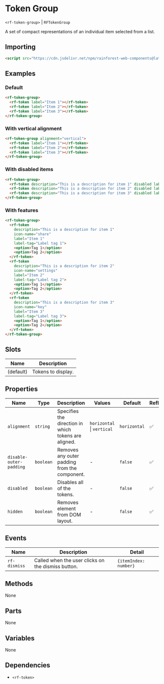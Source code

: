 # Token Group

`<rf-token-group>` | `RFTokenGroup`

A set of compact representations of an individual item selected from a list.

## Importing

``` html
<script src="https://cdn.jsdelivr.net/npm/rainforest-web-components@latest/components/token-group.js" type="module"></script>
```

## Examples

### Default

``` html
<rf-token-group>
  <rf-token label="Item 1"></rf-token>
  <rf-token label="Item 2"></rf-token>
  <rf-token label="Item 3"></rf-token>
</rf-token-group>
```

### With vertical alignment

``` html
<rf-token-group alignment="vertical">
  <rf-token label="Item 1"></rf-token>
  <rf-token label="Item 2"></rf-token>
  <rf-token label="Item 3"></rf-token>      
</rf-token-group>
```

### With disabled items

``` html
<rf-token-group>
  <rf-token description="This is a description for item 1" disabled label="Item 1"></rf-token>
  <rf-token description="This is a description for item 2" disabled label="Item 2"></rf-token>
  <rf-token description="This is a description for item 3" disabled label="Item 3"></rf-token>      
</rf-token-group>
```

### With features

``` html
<rf-token-group>
  <rf-token 
    description="This is a description for item 1" 
    icon-name="share"
    label="Item 1"
    label-tag="Label tag 1">
    <option>Tag 1</option>
    <option>Tag 2</option>
  </rf-token>      
  <rf-token 
    description="This is a description for item 2" 
    icon-name="settings"
    label="Item 2"
    label-tag="Label tag 2">
    <option>Tag 1</option>
    <option>Tag 2</option>
  </rf-token>            
  <rf-token 
    description="This is a description for item 3" 
    icon-name="key"
    label="Item 3"
    label-tag="Label tag 3">
    <option>Tag 1</option>
    <option>Tag 2</option>
  </rf-token>            
</rf-token-group>
```

## Slots

| Name | Description |
| --- | --- |
| (default) | Tokens to display. |

## Properties

| Name | Type | Description | Values | Default | Reflects |
| --- | --- | --- | --- | --- | --- |
| `alignment` | `string` | Specifies the direction in which tokens are aligned. | `horizontal` \| `vertical` | `horizontal` | ✅ |
| `disable-outer-padding` | `boolean` | Removes any outer padding from the component. | - | `false` | ✅ |
| `disabled` | `boolean` | Disables all of the tokens. | - | `false` | ✅ |
| `hidden` | `boolean` | Removes element from DOM layout. | - | `false` | ✅ |

## Events

| Name | Description | Detail |
| --- | --- | --- |
| `rf-dismiss` | Called when the user clicks on the dismiss button. | `{itemIndex: number}` |

## Methods

None

## Parts

None

## Variables

None

## Dependencies

- `<rf-token>`
